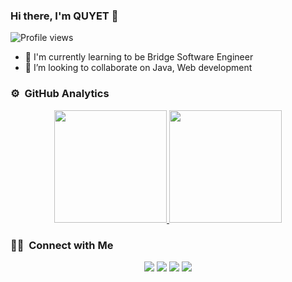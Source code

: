 ### Hi there, I'm QUYET 👋
![Profile views](https://visitor-badge.glitch.me/badge?page_id=jsquyetnguyen.jsquyetnguyen)

<!--
**jsquyetnguyen-git/jsquyetnguyen-git** is a ✨ _special_ ✨ repository because its `README.md` (this file) appears on your GitHub profile.

Here are some ideas to get you started:
-->
- 🌱 I'm currently learning to be Bridge Software Engineer
- 👯 I’m looking to collaborate on Java, Web development



### ⚙️ &nbsp;GitHub Analytics

<p align="center">
<a href="https://github.com/jsquyetnguyen">
  <img height="180em" src="https://github-readme-stats-eight-theta.vercel.app/api?username=jsquyetnguyen-git&show_icons=true&theme=algolia&include_all_commits=true&count_private=true"/>
  <img height="180em" src="https://github-readme-stats-eight-theta.vercel.app/api/top-langs/?username=jsquyetnguyen-git&layout=compact&langs_count=8&theme=algolia"/>
</a>
</p>

### 🤝🏻 &nbsp;Connect with Me

<p align="center">
<a href="https://linkedin.com/in/jsquyetnguyen"><img src="https://img.shields.io/badge/-JSQUYETNGUYEN-0077B5?style=flat&logo=Linkedin&logoColor=white"/></a>
<a href="mailto:jsquyetnguyen@gmail.com"><img src="https://img.shields.io/badge/-JSQUYETNGUYEN-D14836?style=flat&logo=Gmail&logoColor=white"/></a>
<a href="https://instagram.com/jsquyetnguyen"><img src="https://img.shields.io/badge/-JSQUYETNGUYEN-E4405F?style=flat&logo=Instagram&logoColor=white"/></a>
<a href="https://facebook.com/jsquyetnguyen"><img src="https://img.shields.io/badge/-JSQUYETNGUYEN-1877F2?style=flat&logo=Facebook&logoColor=white"/></a>
</p>
